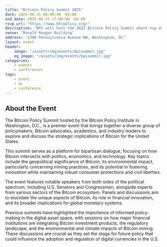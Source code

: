 ```yaml
---
title: "Bitcoin Policy Summit 2025"
date: 2025-06-25 08:00:00 -04:00
end_date: 2025-06-25 17:00:00 -04:00
rsvp_url: "https://www.btcpolicy.org/"
description: "BPI will host the 2025 Bitcoin Policy Summit where top executives, policymakers, and experts will set the course for American leadership in the digital age."
venue: "Ronald Reagan Building"
address: "1300 Pennsylvania Avenue NW, Washington, DC"
layout: event
header:
    image: "/assets/img/events/bpisummit.jpg"
    og_image: "/assets/img/events/bpisummit.jpg"
categories:
    - events
    - conferences
tags:
    - event
    - dc
    - conference
---
```


## About the Event
The Bitcoin Policy Summit hosted by the Bitcoin Policy Institute in Washington, D.C., is a premier event that brings together a diverse group of policymakers, Bitcoin advocates, academics, and industry leaders to explore and discuss the strategic implications of Bitcoin for the United States.  

This summit serves as a platform for bipartisan dialogue, focusing on how Bitcoin intersects with politics, economics, and technology. Key topics include the geopolitical significance of Bitcoin, its environmental impact, particularly concerning mining practices, and its potential in fostering innovation while maintaining robust consumer protections and civil liberties.  

The event features notable speakers from both sides of the political spectrum, including U.S. Senators and Congressmen, alongside experts from various sectors of the Bitcoin ecosystem. Panels and discussions aim to elucidate the unique aspects of Bitcoin, its role in financial innovation, and its broader implications for global monetary systems.  

Previous summits have highlighted the importance of informed policy-making in the digital asset space, with sessions on how major financial institutions are integrating Bitcoin investment products, the regulatory landscape, and the environmental and climate impacts of Bitcoin mining. These discussions are crucial as they set the stage for future policy that could influence the adoption and regulation of digital currencies in the U.S.  
